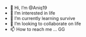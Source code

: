 - 👋 Hi, I’m @Aniq19
- 👀 I’m interested in life
- 🌱 I’m currently learning survive
- 💞️ I’m looking to collaborate on life
- 📫 How to reach me ... GG

<!---
Aniq19/Aniq19 is a ✨ special ✨ repository because its `README.md` (this file) appears on your GitHub profile.
You can click the Preview link to take a look at your changes.
--->
